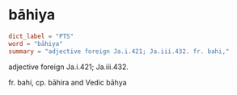 # bāhiya

``` toml
dict_label = "PTS"
word = "bāhiya"
summary = "adjective foreign Ja.i.421; Ja.iii.432. fr. bahi,"
```

adjective foreign Ja.i.421; Ja.iii.432.

fr. bahi, cp. bāhira and Vedic bāhya

